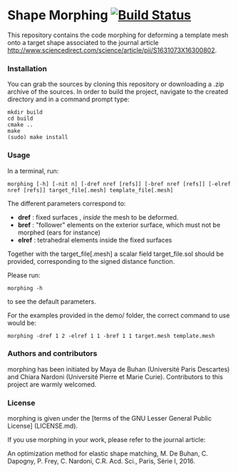# Shape Morphing [![Build Status](https://travis-ci.org/loicNorgeot/Morphing.svg?branch=master)](https://travis-ci.org/loicNorgeot/Morphing)

This repository contains the code morphing for deforming a template mesh onto a target shape associated to the journal article
http://www.sciencedirect.com/science/article/pii/S1631073X16300802.

### Installation

You can grab the sources by cloning this repository or downloading a .zip archive of the sources. In order to build the project, navigate to the created directory and in a command prompt type:

```
mkdir build
cd build
cmake ..
make
(sudo) make install
```


### Usage

In a terminal, run:

```
morphing [-h] [-nit n] [-dref nref [refs]] [-bref nref [refs]] [-elref nref [refs]] target_file[.mesh] template_file[.mesh]  
```

The different parameters correspond to:
* **dref**  : fixed surfaces , *inside* the mesh to be deformed.
* **bref**  : "follower" elements on the exterior surface, which must not be morphed (ears for instance)
* **elref** : tetrahedral elements inside the fixed surfaces

Together with the target_file[.mesh] a scalar field target_file.sol should be provided, corresponding to the signed distance function.

Please run:
```
morphing -h
```
to see the default parameters.

For the examples provided in the demo/ folder, the correct command to use would be:
```
morphing -dref 1 2 -elref 1 1 -bref 1 1 target.mesh template.mesh
```


### Authors and contributors

morphing has been initiated by Maya de Buhan (Université Paris Descartes) and Chiara Nardoni (Université Pierre et Marie Curie).
Contributors to this project are warmly welcomed.

### License

morphing is given under the [terms of the GNU Lesser General Public License] (LICENSE.md).

If you use morphing in your work, please refer to the journal article:

An optimization method for elastic shape matching, M. De Buhan, C. Dapogny, P. Frey, C. Nardoni, C.R. Acd. Sci., Paris, Sèrie I, 2016.
